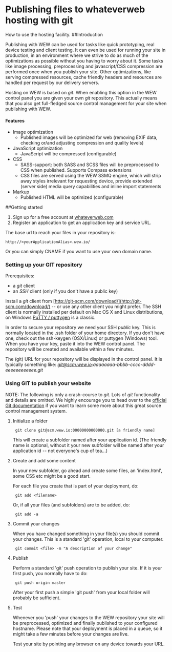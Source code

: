 # Publishing files to whateverweb hosting with git
How to use the hosting facility.
##Introduction

Publishing with WEW can be used for tasks like quick prototyping, real device testing and client testing. It can even be used for running your site in production, in an environment where we strive to do as much of the optimizations as possible without you having to worry about it. Some tasks like image processing, preprocessing and javascript/CSS compression are performed once when you publish your site. Other optimizations, like serving compressed resources, cache friendly headers and resources are handled per request by our delivery servers.

Hosting on WEW is based on *git*. When enabling this option in the WEW control panel you are given your own *git* repository. This actually means that you also get full-fledged source control management for your site when publishing with WEW.

#### Features
* Image optimization
	* Published images will be optimized for web (removing EXIF data, checking or/and adjusting compression and quality levels)
* JavaScript optimization
	* JavaScript will be compressed (configurable)
* CSS
	* SASS-support: both SASS and SCSS files will be preprocessed to CSS when published. Supports Compass extensions
	* CSS files are served using the WEW SSMQ engine, which will strip away styles irrelevant for requesting device, provide extended (server side) media query capabilities and inline import statements
* Markup
	* Published HTML will be optimized (configurable)

##Getting started
1. Sign up for a free account at [whateverweb.com](http://whateverweb.com/)
2. Register an application to get an application key and service URL.

The base url to reach your files in your repository is:

	http://<yourApplicationAlias>.wew.io/
	
Or you can simply CNAME if you want to use your own domain name.

### Setting up your GIT repository

Prerequisites:
 * a *git* client
 * an *SSH* client (only if you don't have a public key)

 Install a *git* client from [http://git-scm.com/download/](http://git-scm.com/download/) -- or use any other client you might prefer.
 The SSH client is normally installed per default on Mac OS X and Linux distributions, on Windows [PuTTY / puttygen](http://www.chiark.greenend.org.uk/~sgtatham/putty/download.html) is a classic.

In order to secure your repository we need your SSH *public* key. This is normally located in the .ssh folder of your home directory. If you don't have one, check out the ssh-keygen (OSX/Linux) or puttygen (Windows) tool. When you have your key, paste it into the WEW control panel. The repository will be created and available within a few minutes.

The (git) URL for your repository will be displayed in the control panel. It is typically something like: *git@scm.wew.io:aaaaaaaa-bbbb-cccc-dddd-eeeeeeeeeeee.git*

### Using GIT to publish your website

NOTE: The following is only a crash-course to *git*. Lots of *git* functionality and details are omitted. We highly encourage you to head over to the [official Git documentation](http://git-scm.com/doc) if you want to learn some more about this great source control management system.

1. Initialize a folder

		git clone git@scm.wew.io:00000000000000.git [a friendly name]

	This will create a subfolder named after your application id. (The friendly name is optional, without it your new subfolder will be named after your application id -- not everyone's cup of tea...)

2. Create and add some content

	In your new subfolder, go ahead and create some files, an 'index.html', some CSS etc might be a good start.

	For each file you create that is part of your deployment, do:

		git add <filename>

	Or, if all your files (and subfolders) are to be added, do:
	
		git add -a

3. Commit your changes

	When you have changed something in your file(s) you should commit your changes. This is a standard 'git' operation, local to your computer.

		git commit <file> -m "A description of your change"

4. Publish

	Perform a standard 'git' push operation to publish your site. If it is your first push, you normally have to do:

		git push origin master

	After your first push a simple 'git push' from your local folder will probably be sufficient.

5. Test

	Whenever you 'push' your changes to the WEW repository your site will be preprocessed, optimized and finally published to your configured hostname. Please note that your deployment is placed in a queue, so it might take a few minutes before your changes are live.

	Test your site by pointing any browser on any device towards your URL.